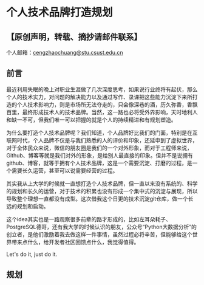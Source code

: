 # 个人技术品牌打造规划

## 【原创声明，转载、摘抄请邮件联系】

个人邮箱：cengzhaochuang@stu.csust.edu.cn

## 前言
最近利用失眠的晚上对职业生涯做了几次深度思考，如果说行业终将有起伏，那么个人的技术实力，对问题的解决能力以及通过写作、录课把这些能力沉淀下来所打造的个人技术影响力，则是市场所无法夺走的，只会像深巷的酒，历久弥香，香飘百里，最终形成技术人的技术品牌。当然，这一路也必将受外界影响，天时地利人和缺一不可，但我们唯一可以把握的就是个人的持续精进和有规划塑造。

为什么要打造个人技术品牌呢？我们知道，个人品牌好比我们的门面，特别是在互联网时代，个人品牌不仅是与我们熟悉的人的评价和印象，还延申到了虚拟世界，对于全体民众来说，微信的朋友圈是我们的一个对外形象，而对于工程师来说，Github、博客等就是我们对外的形象，是给别人最直接的印象。但并不是说拥有github、博客，就等于拥有个人技术品牌，这是一个需要沉淀、打磨的过程，是一个需要长久运营，甚至可以说需要经营的过程。

其实我从上大学的时候就一直想打造个人技术品牌，但一直以来没有系统的、科学的规划和长久的运营，对于技术的积累也没有形成一个集中式的沉淀与展现，所以导致整个理想一直都没有成型。这次借我这个日更的技术沉淀git仓库，做一个长远的规划和启动。

这个idea其实也是一路观察很多前辈的路才形成的，比如左耳朵耗子、PostgreSQL德哥，还有我大学的时候认识的朋友，公众号“Python大数据分析”的创立者，是他们激励着我去做这样一件事情，虽然过程必将辛苦，但能够给这个世界带来点什么，给开发者社区回馈点什么，我觉得值得。

Let's do it, just do it.

## 规划

